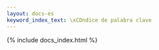 ```yaml
---
layout: docs-es
keyword_index_text: \xCDndice de palabra clave
---
```

{% include docs_index.html %}
